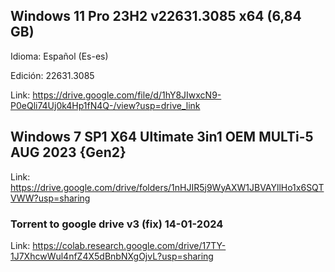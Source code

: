 ## Windows 11 Pro 23H2 v22631.3085 x64 (6,84 GB)

Idioma: Español (Es-es)

Edición: 22631.3085

Link: https://drive.google.com/file/d/1hY8JIwxcN9-P0eQli74Uj0k4Hp1fN4Q-/view?usp=drive_link


## Windows 7 SP1 X64 Ultimate 3in1 OEM MULTi-5 AUG 2023 {Gen2}

Link: https://drive.google.com/drive/folders/1nHJIR5j9WyAXW1JBVAYllHo1x6SQTVWW?usp=sharing


### Torrent to google drive v3 (fix) 14-01-2024

Link: https://colab.research.google.com/drive/17TY-1J7XhcwWul4nfZ4X5dBnbNXgOjvL?usp=sharing
